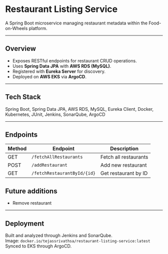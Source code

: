 # Restaurant Listing Service

A Spring Boot microservice managing restaurant metadata within the Food-on-Wheels platform.

---

## Overview
- Exposes RESTful endpoints for restaurant CRUD operations.  
- Uses **Spring Data JPA** with **AWS RDS (MySQL)**.  
- Registered with **Eureka Server** for discovery.  
- Deployed on **AWS EKS** via **ArgoCD**.

---

## Tech Stack
Spring Boot, Spring Data JPA, AWS RDS, MySQL, Eureka Client, Docker, Kubernetes, JUnit, Jenkins, SonarQube, ArgoCD

---

## Endpoints
| Method | Endpoint | Description |
|---------|-----------|-------------|
| GET | `/fetchAllRestaurants` | Fetch all restaurants |
| POST | `/addRestaurant` | Add new restaurant |
| GET | `/fetchRestaurantById/{id}` | Get restaurant by ID |


## Future additions
- Remove restaurant 


---

## Deployment
Built and analyzed through Jenkins and SonarQube.  
Image: `docker.io/tejassrivathsa/restaurant-listing-service:latest`  
Synced to EKS through ArgoCD.
